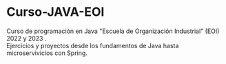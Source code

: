 # Curso-JAVA-EOI
Curso de programación en Java "Escuela de Organización Industrial" (EOI) 2022 y 2023 .<br>
Ejercicios y proyectos desde los fundamentos de Java hasta microservivicios con Spring.
